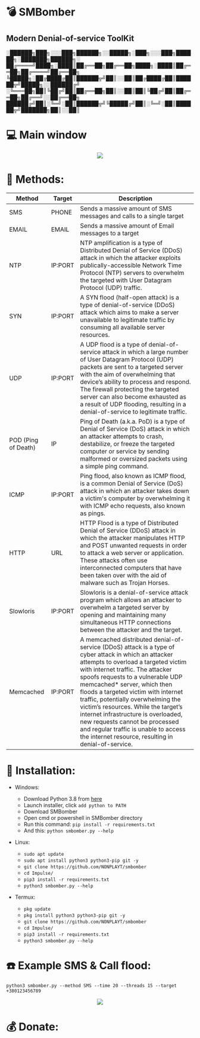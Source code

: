 # :bomb: SMBomber
## Modern Denial-of-service ToolKit


░██████╗███╗░░░███╗██████╗░░█████╗░███╗░░░███╗██████╗░███████╗██████╗░
██╔════╝████╗░████║██╔══██╗██╔══██╗████╗░████║██╔══██╗██╔════╝██╔══██╗
╚█████╗░██╔████╔██║██████╦╝██║░░██║██╔████╔██║██████╦╝█████╗░░██████╔╝
░╚═══██╗██║╚██╔╝██║██╔══██╗██║░░██║██║╚██╔╝██║██╔══██╗██╔══╝░░██╔══██╗
██████╔╝██║░╚═╝░██║██████╦╝╚█████╔╝██║░╚═╝░██║██████╦╝███████╗██║░░██║

# :computer: Main window
<p align="center">
  <img src="https://i.ibb.co/8c1fb1Q/Impulse-Main.png">
</p>

# :satellite: Methods:
| Method               |   Target   | Description |
| ---------------------| -----------|-------------|
| SMS                  | PHONE     | Sends a massive amount of SMS messages and calls to a single target |
| EMAIL                | EMAIL     | Sends a massive amount of Email messages to a target |
| NTP                  | IP:PORT    | NTP amplification is a type of Distributed Denial of Service (DDoS) attack in which the attacker exploits publically-accessible Network Time Protocol (NTP) servers to overwhelm the targeted with User Datagram Protocol (UDP) traffic. |
| SYN                  | IP:PORT    | A SYN flood (half-open attack) is a type of denial-of-service (DDoS) attack which aims to make a server unavailable to legitimate traffic by consuming all available server resources. |
| UDP                  | IP:PORT    | A UDP flood is a type of denial-of-service attack in which a large number of User Datagram Protocol (UDP) packets are sent to a targeted server with the aim of overwhelming that device’s ability to process and respond. The firewall protecting the targeted server can also become exhausted as a result of UDP flooding, resulting in a denial-of-service to legitimate traffic. |
| POD (Ping of Death)  | IP         | Ping of Death (a.k.a. PoD) is a type of Denial of Service (DoS) attack in which an attacker attempts to crash, destabilize, or freeze the targeted computer or service by sending malformed or oversized packets using a simple ping command. |
| ICMP                 | IP:PORT    | Ping flood, also known as ICMP flood, is a common Denial of Service (DoS) attack in which an attacker takes down a victim's computer by overwhelming it with ICMP echo requests, also known as pings. |
| HTTP                 | URL        | HTTP Flood is a type of Distributed Denial of Service (DDoS) attack in which the attacker manipulates HTTP and POST unwanted requests in order to attack a web server or application. These attacks often use interconnected computers that have been taken over with the aid of malware such as Trojan Horses. |
| Slowloris            | IP:PORT    | Slowloris is a denial-of-service attack program which allows an attacker to overwhelm a targeted server by opening and maintaining many simultaneous HTTP connections between the attacker and the target. |
| Memcached            | IP:PORT    | A memcached distributed denial-of-service (DDoS) attack is a type of cyber attack in which an attacker attempts to overload a targeted victim with internet traffic. The attacker spoofs requests to a vulnerable UDP memcached* server, which then floods a targeted victim with internet traffic, potentially overwhelming the victim’s resources. While the target’s internet infrastructure is overloaded, new requests cannot be processed and regular traffic is unable to access the internet resource, resulting in denial-of-service. |

# :gift: Installation:
* Windows:
  * Download Python 3.8 from [here](https://www.python.org/downloads/release/python-38)
  * Launch installer, click `add python to PATH`
  * Download SMBomber
  * Open cmd or powershell in SMBomber directory
  * Run this command: `pip install -r requirements.txt`
  * And this: `python smbomber.py --help`

* Linux:
  * `sudo apt update`
  * `sudo apt install python3 python3-pip git -y`
  * `git clone https://github.com/NONPLAYT/smbomber`
  * `cd Impulse/`
  * `pip3 install -r requirements.txt`
  * `python3 smbomber.py --help`

* Termux:
  * `pkg update`
  * `pkg install python3 python3-pip git -y`
  * `git clone https://github.com/NONPLAYT/smbomber`
  * `cd Impulse/`
  * `pip3 install -r requirements.txt`
  * `python3 smbomber.py --help`

# :phone: Example SMS & Call flood:
```python3 smbomber.py --method SMS --time 20 --threads 15 --target +380123456789```

<p align="center">
  <img src="https://i.ibb.co/KmPnV9f/Impulse-SMS.png">
</p>

# :moneybag: Donate:

